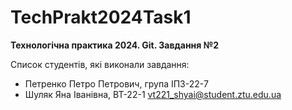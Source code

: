 # TechPrakt2024Task1
**Технологічна практика 2024. Git. Завдання №2**

Список студентів, які виконали завдання:
* Петренко Петро Петрович, група ІПЗ-22-7
* Шуляк Яна Іванівна, ВТ-22-1
vt221_shyai@student.ztu.edu.ua
